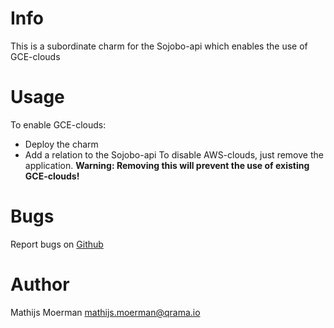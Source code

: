 # Info
This is a subordinate charm for the Sojobo-api which enables the use of GCE-clouds

# Usage
To enable GCE-clouds:
* Deploy the charm
* Add a relation to the Sojobo-api
To disable AWS-clouds, just remove the application.
**Warning: Removing this will prevent the use of existing GCE-clouds!**

# Bugs
Report bugs on <a href="https://github.com/tengu-team/layer-controller-maas/issues">Github</a>

# Author
Mathijs Moerman <a href="mailto:mathijs.moerman@qrama.io">mathijs.moerman@qrama.io</a>

